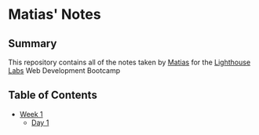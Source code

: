 # Matias' Notes

## Summary

This repository contains all of the notes taken by [Matias](https://github.com/MatiasWengiel) for the [Lighthouse Labs](https://www.lighthouselabs.ca/) Web Development Bootcamp

## Table of Contents
* [Week 1](/Week_1)
  * [Day 1](/Day_1)
